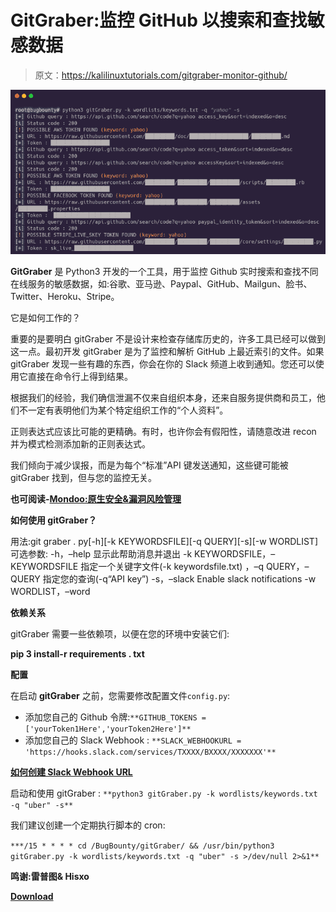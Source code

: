 # GitGraber:监控 GitHub 以搜索和查找敏感数据

> 原文：<https://kalilinuxtutorials.com/gitgraber-monitor-github/>

[![GitGraber : Monitor GitHub To Search & Find Sensitive Data](img/68c1e2175fa6bbe5829723b02af96e23.png "GitGraber : Monitor GitHub To Search & Find Sensitive Data")](https://1.bp.blogspot.com/-uSU2O-JyOW4/XXn2MGEkD0I/AAAAAAAACeI/zcgwTXUgHrQMG3yg6HIXcNf_rSSPSHl6QCLcBGAsYHQ/s1600/gitGraber%2B%25281%2529.png)

**GitGraber** 是 Python3 开发的一个工具，用于监控 Github 实时搜索和查找不同在线服务的敏感数据，如:谷歌、亚马逊、Paypal、GitHub、Mailgun、脸书、Twitter、Heroku、Stripe。

它是如何工作的？

重要的是要明白 gitGraber 不是设计来检查存储库历史的，许多工具已经可以做到这一点。最初开发 gitGraber 是为了监控和解析 GitHub 上最近索引的文件。如果 gitGraber 发现一些有趣的东西，你会在你的 Slack 频道上收到通知。您还可以使用它直接在命令行上得到结果。

根据我们的经验，我们确信泄漏不仅来自组织本身，还来自服务提供商和员工，他们不一定有表明他们为某个特定组织工作的“个人资料”。

正则表达式应该比可能的更精确。有时，也许你会有假阳性，请随意改进 recon 并为模式检测添加新的正则表达式。

我们倾向于减少误报，而是为每个“标准”API 键发送通知，这些键可能被 gitGraber 找到，但与您的监控无关。

**也可阅读-[Mondoo:原生安全&漏洞风险管理](https://kalilinuxtutorials.com/mondoo-security-vulnerability-risk-management/)**

**如何使用 gitGraber？**

用法:git graber . py[-h][-k KEYWORDSFILE][-q QUERY][-s][-w WORDLIST]
可选参数:
-h，–help 显示此帮助消息并退出
-k KEYWORDSFILE，–KEYWORDSFILE
指定一个关键字文件(-k keywordsfile.txt)
，–q QUERY，–QUERY
指定您的查询(-q“API key”)
-s，–slack Enable slack notifications
-w WORDLIST，–word

**依赖关系**

gitGraber 需要一些依赖项，以便在您的环境中安装它们:

**pip 3 install-r requirements . txt**

**配置**

在启动 **gitGraber** 之前，您需要修改配置文件`config.py`:

*   添加您自己的 Github 令牌:`**GITHUB_TOKENS = ['yourToken1Here','yourToken2Here']**`
*   添加您自己的 Slack Webhook : `**SLACK_WEBHOOKURL = 'https://hooks.slack.com/services/TXXXX/BXXXX/XXXXXXX'**`

[**如何创建 Slack Webhook URL**](https://get.slack.help/hc/en-us/articles/115005265063-Incoming-WebHooks-for-Slack)

启动和使用 gitGraber : `**python3 gitGraber.py -k wordlists/keywords.txt -q "uber" -s**`

我们建议创建一个定期执行脚本的 cron:

`***/15 * * * * cd /BugBounty/gitGraber/ && /usr/bin/python3 gitGraber.py -k wordlists/keywords.txt -q "uber" -s >/dev/null 2>&1**`

**鸣谢:雷普图& Hisxo**

[**Download**](https://github.com/hisxo/gitGraber)
